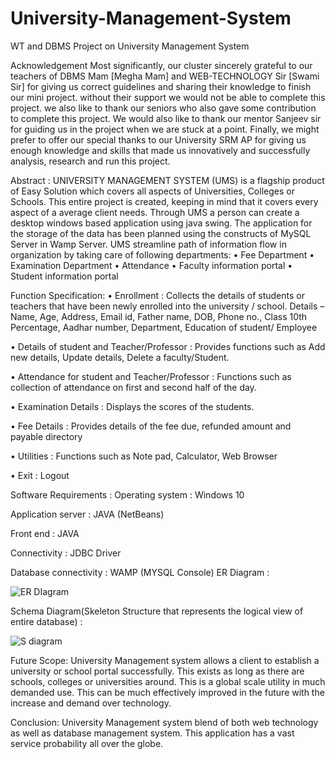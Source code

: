 # University-Management-System
WT and DBMS Project on University Management System

Acknowledgement
Most significantly, our cluster sincerely grateful to our teachers of DBMS Mam [Megha Mam] and WEB-TECHNOLOGY Sir [Swami Sir] for giving us correct guidelines and sharing their knowledge to finish our mini project. without their support we would not be able to complete this project. we also like to thank our seniors who also gave some contribution to complete this project. We would also like to thank our mentor Sanjeev sir for guiding us in the project when we are stuck at a point.  Finally, we might prefer to offer our special thanks to our University SRM AP for giving us enough knowledge and skills that made us innovatively and successfully analysis, research and run this project.
 

Abstract :
UNIVERSITY MANAGEMENT SYSTEM (UMS) is a flagship product of Easy Solution which covers all aspects of Universities, Colleges or Schools. This entire project is created, keeping in mind that it covers every aspect of a average client needs. Through UMS a person can create a desktop windows based application using java swing. The application for the storage of the data has been planned using the constructs of MySQL Server in Wamp Server. UMS streamline path of information flow in organization by taking care of following departments:
•	Fee Department
•	Examination Department
•	Attendance
•	Faculty information portal
•	Student information portal



Function Specification:
•	Enrollment : Collects the details of students or teachers that have been newly enrolled into the university / school. Details – Name, Age, Address, Email id, Father name, DOB, Phone no., Class 10th Percentage, Aadhar number, Department, Education of student/ Employee

•	Details of student and Teacher/Professor : Provides functions such as Add new details, Update details, Delete a faculty/Student. 


•	Attendance for student and Teacher/Professor : Functions such as collection of attendance on first and second half of the day.

•	Examination Details : Displays the scores of the students.


•	Fee Details : Provides details of the fee due, refunded amount and payable directory

•	Utilities : Functions such as Note pad, Calculator, Web Browser

•	Exit : Logout

Software Requirements : 
   Operating system	: Windows 10

Application server	: JAVA (NetBeans)

Front end	                       : JAVA

Connectivity	            : JDBC Driver

  Database connectivity	: WAMP (MYSQL Console)
ER Diagram :

![ER DIagram](https://user-images.githubusercontent.com/71865643/118810526-9b65a800-b8c9-11eb-909c-fbfd242a663a.png)

Schema Diagram(Skeleton Structure that represents the logical view of entire database) :

![S diagram](https://user-images.githubusercontent.com/71865643/118810774-e4b5f780-b8c9-11eb-9a3b-ddadf8f60e95.png)

Future Scope: 
University Management system allows a client to establish a university or school portal successfully. This exists as long as there are schools, colleges or universities around. This is a global scale utility in much demanded use. This can be much effectively improved in the future with the increase and demand over technology.

Conclusion: 
University Management system blend of both web technology as well as database management system. This application has a vast service probability all over the globe.


